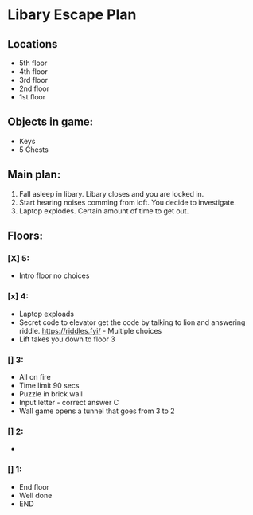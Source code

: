 # Libary Escape Plan
## Locations
* 5th floor
* 4th floor
* 3rd floor
* 2nd floor
* 1st floor
## Objects in game:
* Keys
* 5 Chests
## Main plan:
1. Fall asleep in libary. Libary closes and you are locked in.
2. Start hearing noises comming from loft. You decide to investigate.
3. Laptop explodes. Certain amount of time to get out.
## Floors:
### [X] 5:
* Intro floor no choices
### [x] 4:
* Laptop exploads
* Secret code to elevator get the code by talking to lion and answering riddle.
https://riddles.fyi/ - Multiple choices
* Lift takes you down to floor 3
### [] 3:
* All on fire
* Time limit 90 secs
* Puzzle in brick wall
* Input letter - correct answer C
* Wall game opens a tunnel that goes from 3 to 2

### [] 2:
* 
### [] 1:
* End floor
* Well done
* END
